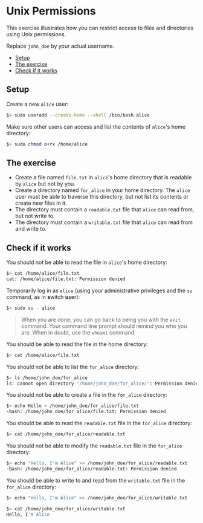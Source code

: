 # Unix Permissions

This exercise illustrates how you can restrict access to files and directories
using Unix permissions.

Replace `john_doe` by your actual username.

<!-- START doctoc generated TOC please keep comment here to allow auto update -->
<!-- DON'T EDIT THIS SECTION, INSTEAD RE-RUN doctoc TO UPDATE -->

- [Setup](#setup)
- [The exercise](#the-exercise)
- [Check if it works](#check-if-it-works)

<!-- END doctoc generated TOC please keep comment here to allow auto update -->

## Setup

Create a new `alice` user:

```bash
$> sudo useradd --create-home --shell /bin/bash alice
```

Make sure other users can access and list the contents of `alice`'s home
directory:

```bash
$> sudo chmod o+rx /home/alice
```

## The exercise

- Create a file named `file.txt` in `alice`'s home directory that is readable by
  `alice` but not by you.
- Create a directory named `for_alice` in your home directory. The `alice` user
  must be able to traverse this directory, but not list its contents or create
  new files in it.
- The directory must contain a `readable.txt` file that `alice` can read from,
  but not write to.
- The directory must contain a `writable.txt` file that `alice` can read from
  and write to.

## Check if it works

You should not be able to read the file in `alice`'s home directory:

```bash
$> cat /home/alice/file.txt
cat: /home/alice/file.txt: Permission denied
```

Temporarily log in as `alice` (using your administrative privileges and the `su`
command, as in **s**witch **u**ser):

```bash
$> sudo su - alice
```

> When you are done, you can go back to being you with the `exit` command. Your
> command line prompt should remind you who you are. When in doubt, use the
> `whoami` command.

You should be able to read the file in the home directory:

```bash
$> cat /home/alice/file.txt
```

You should not be able to list the `for_alice` directory:

```bash
$> ls /home/john_doe/for_alice
ls: cannot open directory '/home/john_doe/for_alice/': Permission denied
```

You should not be able to create a file in the `for_alice` directory:

```bash
$> echo Hello > /home/john_doe/for_alice/file.txt
-bash: /home/john_doe/for_alice/file.txt: Permission denied
```

You should be able to read the `readable.txt` file in the `for_alice` directory:

```bash
$> cat /home/john_doe/for_alice/readable.txt
```

You should not be able to modify the `readable.txt` file in the `for_alice` directory:

```bash
$> echo "Hello, I'm Alice" >> /home/john_doe/for_alice/readable.txt
-bash: /home/john_doe/for_alice/readable.txt: Permission denied
```

You should be able to write to and read from the `writable.txt` file in the
`for_alice` directory:

```bash
$> echo "Hello, I'm Alice" >> /home/john_doe/for_alice/writable.txt

$> cat /home/john_doe/for_alice/writable.txt
Hello, I'm Alice
```
